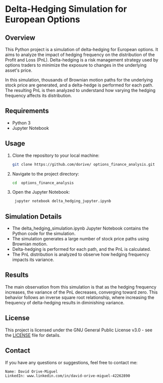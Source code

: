 # Delta-Hedging Simulation for European Options

## Overview

This Python project is a simulation of delta-hedging for European options. It aims to analyze the impact of hedging frequency on the distribution of the Profit and Loss (PnL). Delta-hedging is a risk management strategy used by options traders to minimize the exposure to changes in the underlying asset's price.

In this simulation, thousands of Brownian motion paths for the underlying stock price are generated, and a delta-hedge is performed for each path. The resulting PnL is then analyzed to understand how varying the hedging frequency affects its distribution.

## Requirements

- Python 3
- Jupyter Notebook

## Usage

1. Clone the repository to your local machine:

   ```bash
   git clone https://github.com/dorive/ options_finance_analysis.git

2. Navigate to the project directory:

   ```bash
   cd  options_finance_analysis

3. Open the Jupyter Notebook:

   ```bash
    jupyter notebook delta_hedging_jupyter.ipynb

## Simulation Details

- The delta_hedging_simulation.ipynb Jupyter Notebook contains the Python code for the simulation.
- The simulation generates a large number of stock price paths using Brownian motion.
- Delta-hedging is performed for each path, and the PnL is calculated.
- The PnL distribution is analyzed to observe how hedging frequency impacts its variance.

## Results

The main observation from this simulation is that as the hedging frequency increases, the variance of the PnL decreases, converging toward zero. This behavior follows an inverse square root relationship, where increasing the frequency of delta-hedging results in diminishing variance.

## License

This project is licensed under the GNU General Public License v3.0 - see the [LICENSE](LICENSE) file for details.

## Contact

If you have any questions or suggestions, feel free to contact me:

    Name: David Orive-Miguel
    LinkedIn: www.linkedin.com/in/david-orive-miguel-42262890

